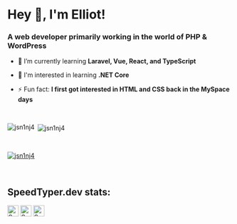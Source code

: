 # Hey 👋, I'm Elliot!

### A web developer primarily working in the world of PHP & WordPress

- 🌱 I’m currently learning **Laravel, Vue, React, and TypeScript**

- 🤔 I'm interested in learning **.NET Core**

- ⚡ Fun fact: **I first got interested in HTML and CSS back in the MySpace days**

<p>&nbsp;</p>

<p><img align="left" src="https://github-readme-stats.vercel.app/api/top-langs?username=jsn1nj4&show_icons=true&locale=en&layout=compact&theme=gotham" alt="jsn1nj4" /></p>

<p>&nbsp;<img align="center" src="https://github-readme-stats.vercel.app/api?username=jsn1nj4&show_icons=true&locale=en&theme=gotham" alt="jsn1nj4" /></p>

<p>&nbsp;</p>

<p align="left"> <a href="https://twitter.com/jsn1nj4" target="blank"><img src="https://img.shields.io/twitter/follow/jsn1nj4?logo=twitter&style=for-the-badge&color=blue" alt="jsn1nj4" /></a> </p>

<p>&nbsp;</p>

<h2>SpeedTyper.dev stats:</h2>

[<img src="https://api.speedtyper.dev/users/JSn1nj4/badges/averagewpm" alt="SpeedTyper.dev avg wpm" height="25">](https://www.speedtyper.dev/profile/JSn1nj4)
[<img src="https://api.speedtyper.dev/users/JSn1nj4/badges/topwpm" alt="SpeedTyper.dev top wpm" height="25">](https://www.speedtyper.dev/profile/JSn1nj4)
[<img src="https://api.speedtyper.dev/users/JSn1nj4/badges/gamecount" alt="SpeedTyper.dev games" height="25">](https://www.speedtyper.dev/profile/JSn1nj4)
